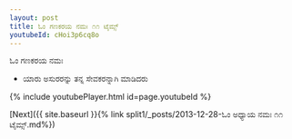 ```yaml
---
layout: post
title: ಓಂ ಗಣಕರಯ ನಮಃ ೧೧ ಟೈಮ್ಸ್
youtubeId: cHoi3p6cq8o
---
```

 
 
 ಓಂ ಗಣಕರಯ ನಮಃ  
 
 -  ಯಾರು ಅಸುರರನ್ನು ತನ್ನ ಸೇವಕರನ್ನಾಗಿ ಮಾಡಿದರು 
 
  
 
  
 
 
 
 
 
 


{% include youtubePlayer.html id=page.youtubeId %}
 
[Next]({{ site.baseurl }}{% link  split1/_posts/2013-12-28-ಓಂ ಅಧ್ಯಾಯ ನಮಃ ೧೧ ಟೈಮ್ಸ್.md%})
 
